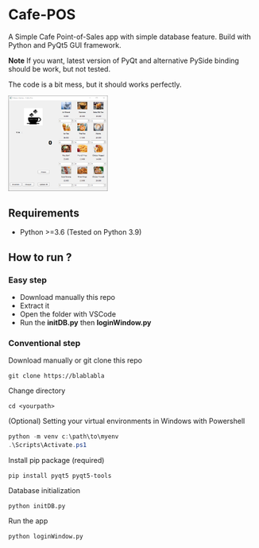 # Cafe-POS

A Simple Cafe Point-of-Sales app with simple database feature. Build with Python and PyQt5 GUI framework.

**Note** If you want, latest version of PyQt and alternative PySide binding should be work, but not tested.

The code is a bit mess, but it should works perfectly.

<img src="preview.png" alt="drawing" width="200"/>

## Requirements

* Python >=3.6 (Tested on Python 3.9)

## How to run ?

### Easy step

* Download manually this repo
* Extract it
* Open the folder with VSCode
* Run the **initDB.py** then **loginWindow.py**

### Conventional step

Download manually or git clone this repo

```shell
git clone https://blablabla
```

Change directory

```shell
cd <yourpath>
```

(Optional) Setting your virtual environments in Windows with Powershell

```powershell
python -m venv c:\path\to\myenv
.\Scripts\Activate.ps1
```

Install pip package (required)

```shell
pip install pyqt5 pyqt5-tools
```

Database initialization

```shell
python initDB.py
```

Run the app

```shell
python loginWindow.py
```
